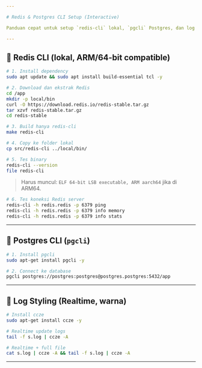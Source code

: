 ```yaml
---

# Redis & Postgres CLI Setup (Interactive)

Panduan cepat untuk setup `redis-cli` lokal, `pgcli` Postgres, dan log styling.

---
```


## 🔹 Redis CLI (lokal, ARM/64-bit compatible)

```bash
# 1. Install dependency
sudo apt update && sudo apt install build-essential tcl -y

# 2. Download dan ekstrak Redis
cd /app
mkdir -p local/bin
curl -O https://download.redis.io/redis-stable.tar.gz
tar xzvf redis-stable.tar.gz
cd redis-stable

# 3. Build hanya redis-cli
make redis-cli

# 4. Copy ke folder lokal
cp src/redis-cli ../local/bin/

# 5. Tes binary
redis-cli --version
file redis-cli
```

> Harus muncul: `ELF 64-bit LSB executable, ARM aarch64` jika di ARM64.

```bash
# 6. Tes koneksi Redis server
redis-cli -h redis.redis -p 6379 ping
redis-cli -h redis.redis -p 6379 info memory
redis-cli -h redis.redis -p 6379 info stats
```

---

## 🔹 Postgres CLI (`pgcli`)

```bash
# 1. Install pgcli
sudo apt-get install pgcli -y

# 2. Connect ke database
pgcli postgres://postgres:postgres@postgres.postgres:5432/app
```

---

## 🔹 Log Styling (Realtime, warna)

```bash
# Install ccze
sudo apt-get install ccze -y

# Realtime update logs
tail -f s.log | ccze -A

# Realtime + full file
cat s.log | ccze -A && tail -f s.log | ccze -A
```

---

